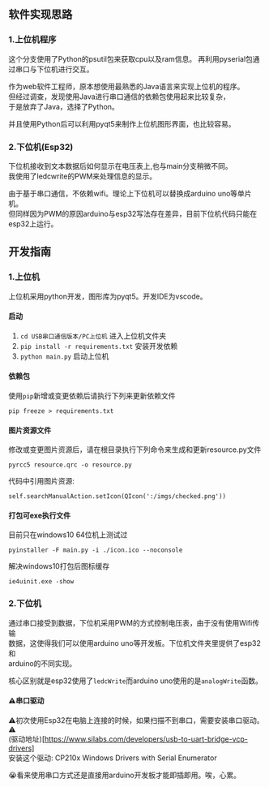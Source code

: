 
## 软件实现思路
### 1.上位机程序
这个分支使用了Python的psutil包来获取cpu以及ram信息。 
再利用pyserial包通过串口与下位机进行交互。 

作为web软件工程师，原本想使用最熟悉的Java语言来实现上位机的程序。  
但经过调查，发现使用Java进行串口通信的依赖包使用起来比较复杂，  
于是放弃了Java，选择了Python。

并且使用Python后可以利用pyqt5来制作上位机图形界面，也比较容易。


### 2.下位机(Esp32)
下位机接收到文本数据后如何显示在电压表上,也与main分支稍微不同。  
我使用了ledcwrite的PWM来处理信息的显示。  

由于基于串口通信，不依赖wifi。理论上下位机可以替换成arduino uno等单片机。  
但同样因为PWM的原因arduino与esp32写法存在差异，目前下位机代码只能在esp32上运行。

## 开发指南
### 1.上位机
上位机采用python开发，图形库为pyqt5。开发IDE为vscode。
#### 启动
1. `cd USB串口通信版本/PC上位机` 进入上位机文件夹
2. `pip install -r requirements.txt` 安装开发依赖
3. `python main.py`  启动上位机
#### 依赖包
使用`pip`新增或变更依赖后请执行下列来更新依赖文件
```
pip freeze > requirements.txt
```
#### 图片资源文件
修改或变更图片资源后，请在根目录执行下列命令来生成和更新resource.py文件 
```
pyrcc5 resource.qrc -o resource.py
```
代码中引用图片资源:  
```
self.searchManualAction.setIcon(QIcon(':/imgs/checked.png'))
```
#### 打包可exe执行文件
目前只在windows10 64位机上测试过
```
pyinstaller -F main.py -i ./icon.ico --noconsole
```
解决windows10打包后图标缓存
```
ie4uinit.exe -show
```

### 2.下位机
通过串口接受到数据，下位机采用PWM的方式控制电压表，由于没有使用Wifi传输  
数据，这使得我们可以使用arduino uno等开发板。下位机文件夹里提供了esp32和  
arduino的不同实现。  

核心区别就是esp32使用了`ledcWrite`而arduino uno使用的是`analogWrite`函数。

#### ⚠️串口驱动
⚠️初次使用Esp32在电脑上连接的时候，如果扫描不到串口，需要安装串口驱动。⚠️  
(驱动地址)[https://www.silabs.com/developers/usb-to-uart-bridge-vcp-drivers]  
安装这个驱动: CP210x Windows Drivers with Serial Enumerator

😭看来使用串口方式还是直接用arduino开发板才能即插即用。唉，心累。


